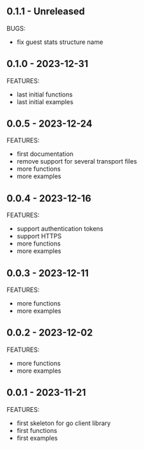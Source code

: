## 0.1.1 - Unreleased

BUGS:
 * fix guest stats structure name


## 0.1.0 - 2023-12-31

FEATURES:
 * last initial functions
 * last initial examples


## 0.0.5 - 2023-12-24

FEATURES:
 * first documentation
 * remove support for several transport files
 * more functions
 * more examples


## 0.0.4 - 2023-12-16

FEATURES:
 * support authentication tokens
 * support HTTPS
 * more functions
 * more examples


## 0.0.3 - 2023-12-11

FEATURES:
 * more functions
 * more examples


## 0.0.2 - 2023-12-02

FEATURES:
 * more functions
 * more examples


## 0.0.1 - 2023-11-21

FEATURES:
 * first skeleton for go client library
 * first functions
 * first examples
